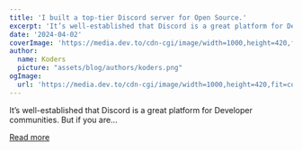 ```yaml
---
title: 'I built a top-tier Discord server for Open Source.'
excerpt: 'It’s well-established that Discord is a great platform for Developer communities.  But if you are...'
date: '2024-04-02'
coverImage: 'https://media.dev.to/cdn-cgi/image/width=1000,height=420,fit=cover,gravity=auto,format=auto/https%3A%2F%2Fdev-to-uploads.s3.amazonaws.com%2Fuploads%2Farticles%2Fodyvyjxi56sf5y8ph9f1.png'
author:
  name: Koders
  picture: "assets/blog/authors/koders.png"
ogImage:
  url: 'https://media.dev.to/cdn-cgi/image/width=1000,height=420,fit=cover,gravity=auto,format=auto/https%3A%2F%2Fdev-to-uploads.s3.amazonaws.com%2Fuploads%2Farticles%2Fodyvyjxi56sf5y8ph9f1.png'
---
```


It’s well-established that Discord is a great platform for Developer communities.  But if you are...

[Read more](https://dev.to/glasskube/i-built-a-top-tier-discord-server-for-open-source-p25)

